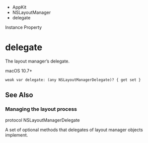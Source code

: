 

- AppKit
- NSLayoutManager
-  delegate 

Instance Property

# delegate

The layout manager’s delegate.

macOS 10.7+

``` source
weak var delegate: (any NSLayoutManagerDelegate)? { get set }
```

## See Also

### Managing the layout process

protocol NSLayoutManagerDelegate

A set of optional methods that delegates of layout manager objects implement.

